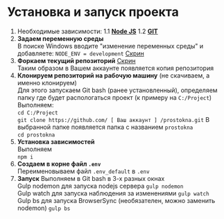 # Установка и запуск проекта
1. Необходимые зависимости:
  1.1 [**Node JS**](https://nodejs.org/en/download/)
  1.2 [**GIT**](https://git-scm.com/downloads)
2. **Задаем переменную среды**<br>
В поиске Windows вводите "изменение переменных среды" и добавляете: `NODE_ENV = development` [Скрин](http://joxi.ru/krDgMojfEXZQqA)
3. **Форкаем текущий репозиторий** [Скрин](http://joxi.ru/l2ZKkoltwQNK4A)<br>
Таким образом в Вашем аккаунте появляется копия репозитория
4. **Клонируем репозиторий на рабочую машину** (не скачиваем, а именно клонируем)<br>
Для этого запускаем Git bash (ранее установленный), определяем папку где будет распологаться проект (к примеру на `C:/Project`)<br>
Выполняем:<br>
`cd C:/Project`<br>
`git clone https://github.com/ [ Ваш аккаунт ] /prostokna.git`
В выбранной папке появляется папка с названием `prostokna`<br>
`cd prostokna`
5. **Установка зависимостей**<br>
Выполняем<br>
`npm i`
6. **Создаем в корне файл `.env`**<br>
Переименовываем файл `.env_default` в `.env`
7. **Запуск**
Выполняем в Git bash в 3-х разных окнах<br>
Gulp nodemon для запуска nodejs сервера
`gulp nodemon`<br>
Gulp watch для запуска наблюдения за изменениями
`gulp watch`<br>
Gulp bs для запуска BrowserSync (необязателен, можно заменить nodemon)
`gulp bs`
